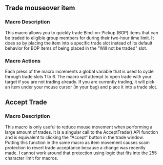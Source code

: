 ## Trade mouseover item
### Macro Description 
This macro allows you to quickly trade Bind-on-Pickup (BOP) items that can be traded to eligible group members for during their two-hour time limit. It does so by placing the item into a specific trade slot instead of its default behavior for BOP items of being placed in the "Will not be traded" slot.

### Macro Actions
Each press of the macro increments a global variable that is used to cycle through trade slots 1 to 6.
The macro will attempt to open trade with your target if you are not trading already.
If you are currently trading, it will pick an item under your mouse cursor (in your bag) and place it into a trade slot.

## Accept Trade
### Macro Description
This macro is only useful to reduce mouse movement when performing a large amount of trades. It is a singular call to the AcceptTrade() API function and is equivalent to clicking the "Accept" button in the trade window.
Putting this function in the same macro as item movement causes scam protection to revert trade acceptance because a change was recently made. I cannot work around that protection using logic that fits into the 255 character limit for macros.
